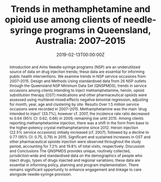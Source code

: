 ﻿---
abstract: "Introduction and Aims
Needle‐syringe programs (NSP) are an underutilized source of data on drug injection trends; these data are essential for informing public health interventions. We examine trends in NSP service occasions from 2007–2015.
Design and Methods
Using standardised data from 26 NSP outlets through the Queensland NSP Minimum Data Set (QNSPMDS), trends in service occasions among clients intending to inject methamphetamine, heroin, opioid substitution therapy (OST) medications and other pharmaceutical opioids were assessed using multilevel mixed‐effects negative binomial regression, adjusting for month, year, age and clustering by site.
Results
Over 1.5 million service occasions were recorded in 2007–2015. Methamphetamine was the main ‘drug intended to inject’ (33.7%), however cf. 2007, the incidence rate ratio decreased to 0.64 (95% CI: 0.62, 0.66) in 2009, remaining low until 2015. Among clients reporting methamphetamine injection, there was a shift in the form from base to the higher‐potency crystal methamphetamine since 2012. Heroin injection (22.5% service occasions) initially increased (cf. 2007), followed by a decline to 0.77 (95% CI: 0.75, 0.79) in 2015. Significant and sustained increases in OST and other pharmaceutical opioids injection were observed throughout the study period, accounting for 7.2% and 19.8% of total visits, respectively.
Discussion and Conclusions
The QNSPMDS provides unique, routinely collected, jurisdiction‐wide and standardised data on the demographics of people who inject drugs, types of drugs injected and regional variations; these data are essential in informing policy, planning and program implementation. There remains significant opportunity to enhance engagement and linkage to care alongside needle‐syringe provision."
authors:
- Brendan Jacka
- Robert Kemp
- Louisa Degenhardt
- Amy Peacock
- admin
- Raimondo Bruno
- Abhilash Dev
- Oluwadamisola Sotade
- Briony Larance
date: "2019-02-13T00:00:00Z"
doi: "10.1111/dar.12908"
featured: false
image:
  caption: 'Image credit: [**restore center**]'
  focal_point: ""
  preview_only: false
projects: []
publication: 'Drug and Alcohol Review 38(2)'
publication_short: ""
publication_types:
- "2"
publishDate: "2019-09-16T00:00:00Z"
summary: A study examining trends in methamphetamine and opioid use among clients of NSP programs in Australia.
tags:
- Source Themes
url_source: "https://onlinelibrary.wiley.com/doi/full/10.1111/dar.12908"
title: "Trends in methamphetamine and opioid use among clients of needle‐syringe programs in Queensland, Australia: 2007–2015"
---
